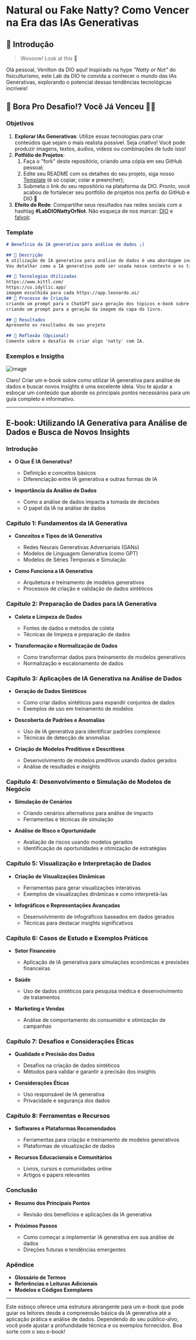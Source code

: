 # Natural ou Fake Natty? Como Vencer na Era das IAs Generativas

## 🚀 Introdução

> Woooow! Look at this 👀

Olá pessoal, Venilton da DIO aqui! Inspirado na hype _"Natty or Not"_ do fisiculturismo, este Lab da DIO te convida a conhecer o mundo das IAs Generativas, explorando o potencial dessas tendências tecnológicas incríveis!

## 🎯 Bora Pro Desafio!? Você Já Venceu 💪🤓

### Objetivos

1. **Explorar IAs Generativas**: Utilize essas tecnologias para criar conteúdos que sejam o mais realista possível. Seja criativo! Você pode produzir imagens, textos, áudios, vídeos ou combinações de tudo isso!
1. **Potfólio de Projetos**:
    1. Faça o "fork" deste repositório, criando uma cópia em seu GitHub pessoal;
    2. Edite seu README com os detalhes do seu projeto, siga nosso [Template](#template) (é só copiar, colar e preencher);
    3. Submeta o link do seu repositório na plataforma da DIO. Pronto, você acabou de fortalecer seu portfólio de projetos nos perfis do GitHub e DIO 🚀
1. **Efeito de Rede**: Compartilhe seus resultados nas redes sociais com a hashtag **#LabDIONattyOrNot**. Não esqueça de nos marcar: [DIO](https://www.linkedin.com/school/dio-makethechange) e [falvojr](https://www.linkedin.com/in/falvojr).

### Template

```markdown
# Beneficio da IA generativa para análise de dados ;)

## 📒 Descrição
A utilização de IA generativa para análise de dados é uma abordagem inovadora que pode trazer novos insights e otimizar a maneira como interpretamos grandes volumes de informações.
Vou detalhar como a IA generativa pode ser usada nesse contexto e os tipos de insights que ela pode proporcionar

## 🤖 Tecnologias Utilizadas
https://www.kittl.com/
https://us.idyllic.app/
imagem escolhida para cada https://app.leonardo.ai/
## 🧐 Processo de Criação
criando um prompt para o ChatGPT para geração dos tópicos e-book sobre analise da dados utilizando AI generativa
criando um prompt para a geração da imagem da capa do livro.

## 🚀 Resultados
Apresente os resultados do seu projeto

## 💭 Reflexão (Opcional)
Comente sobre o desafio de criar algo 'natty' com IA.
```

### Exemplos e Insigths

![image](https://github.com/user-attachments/assets/5c2349c3-c2b7-404f-9399-2070b94b8225)






Claro! Criar um e-book sobre como utilizar IA generativa para análise de dados e buscar novos insights é uma excelente ideia. 
Vou te ajudar a esboçar um conteúdo que aborde os principais pontos necessários para um guia completo e informativo. 

---

## **E-book: Utilizando IA Generativa para Análise de Dados e Busca de Novos Insights**

### **Introdução**

- **O Que É IA Generativa?**
  - Definição e conceitos básicos
  - Diferenciação entre IA generativa e outras formas de IA

- **Importância da Análise de Dados**
  - Como a análise de dados impacta a tomada de decisões
  - O papel da IA na análise de dados

### **Capítulo 1: Fundamentos da IA Generativa**

- **Conceitos e Tipos de IA Generativa**
  - Redes Neurais Generativas Adversariais (GANs)
  - Modelos de Linguagem Generativa (como GPT)
  - Modelos de Séries Temporais e Simulação

- **Como Funciona a IA Generativa**
  - Arquitetura e treinamento de modelos generativos
  - Processos de criação e validação de dados sintéticos

### **Capítulo 2: Preparação de Dados para IA Generativa**

- **Coleta e Limpeza de Dados**
  - Fontes de dados e métodos de coleta
  - Técnicas de limpeza e preparação de dados

- **Transformação e Normalização de Dados**
  - Como transformar dados para treinamento de modelos generativos
  - Normalização e escalonamento de dados

### **Capítulo 3: Aplicações de IA Generativa na Análise de Dados**

- **Geração de Dados Sintéticos**
  - Como criar dados sintéticos para expandir conjuntos de dados
  - Exemplos de uso em treinamento de modelos

- **Descoberta de Padrões e Anomalias**
  - Uso de IA generativa para identificar padrões complexos
  - Técnicas de detecção de anomalias

- **Criação de Modelos Preditivos e Descritivos**
  - Desenvolvimento de modelos preditivos usando dados gerados
  - Análise de resultados e insights

### **Capítulo 4: Desenvolvimento e Simulação de Modelos de Negócio**

- **Simulação de Cenários**
  - Criando cenários alternativos para análise de impacto
  - Ferramentas e técnicas de simulação

- **Análise de Risco e Oportunidade**
  - Avaliação de riscos usando modelos gerados
  - Identificação de oportunidades e otimização de estratégias

### **Capítulo 5: Visualização e Interpretação de Dados**

- **Criação de Visualizações Dinâmicas**
  - Ferramentas para gerar visualizações interativas
  - Exemplos de visualizações dinâmicas e como interpretá-las

- **Infográficos e Representações Avançadas**
  - Desenvolvimento de infográficos baseados em dados gerados
  - Técnicas para destacar insights significativos

### **Capítulo 6: Casos de Estudo e Exemplos Práticos**

- **Setor Financeiro**
  - Aplicação de IA generativa para simulações econômicas e previsões financeiras

- **Saúde**
  - Uso de dados sintéticos para pesquisa médica e desenvolvimento de tratamentos

- **Marketing e Vendas**
  - Análise de comportamento do consumidor e otimização de campanhas

### **Capítulo 7: Desafios e Considerações Éticas**

- **Qualidade e Precisão dos Dados**
  - Desafios na criação de dados sintéticos
  - Métodos para validar e garantir a precisão dos insights

- **Considerações Éticas**
  - Uso responsável de IA generativa
  - Privacidade e segurança dos dados

### **Capítulo 8: Ferramentas e Recursos**

- **Softwares e Plataformas Recomendados**
  - Ferramentas para criação e treinamento de modelos generativos
  - Plataformas de visualização de dados

- **Recursos Educacionais e Comunitários**
  - Livros, cursos e comunidades online
  - Artigos e papers relevantes

### **Conclusão**

- **Resumo dos Principais Pontos**
  - Revisão dos benefícios e aplicações da IA generativa

- **Próximos Passos**
  - Como começar a implementar IA generativa em sua análise de dados
  - Direções futuras e tendências emergentes

### **Apêndice**

- **Glossário de Termos**
- **Referências e Leituras Adicionais**
- **Modelos e Códigos Exemplares**

---

Este esboço oferece uma estrutura abrangente para um e-book que pode guiar os leitores desde a compreensão básica da IA generativa até a aplicação prática e análise de dados. Dependendo do seu público-alvo, você pode ajustar a profundidade técnica e os exemplos fornecidos. Boa sorte com o seu e-book!




